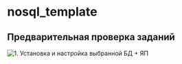 # nosql_template


## Предварительная проверка заданий

![1. Установка и настройка выбранной БД + ЯП]( ./../../actions/workflows/1_helloworld.yml/badge.svg)
